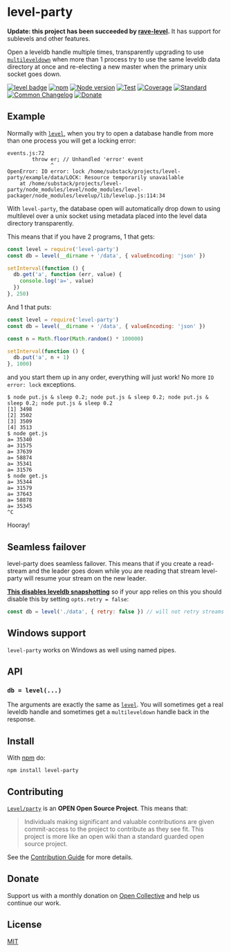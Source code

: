 # level-party

**Update: this project has been succeeded by [rave-level](https://github.com/Level/rave-level).** It has support for sublevels and other features.

Open a leveldb handle multiple times, transparently upgrading to use
[`multileveldown`](https://npmjs.org/package/multileveldown) when more than 1 process try to use the same leveldb data directory at once and re-electing a new master when the primary unix socket goes down.

[![level badge][level-badge]](https://github.com/Level/awesome)
[![npm](https://img.shields.io/npm/v/level-party.svg)](https://www.npmjs.com/package/level-party)
[![Node version](https://img.shields.io/node/v/level-party.svg)](https://www.npmjs.com/package/level-party)
[![Test](https://img.shields.io/github/workflow/status/Level/party/Test?label=test)](https://github.com/Level/party/actions/workflows/test.yml)
[![Coverage](https://img.shields.io/codecov/c/github/Level/party?label=&logo=codecov&logoColor=fff)](https://codecov.io/gh/Level/party)
[![Standard](https://img.shields.io/badge/standard-informational?logo=javascript&logoColor=fff)](https://standardjs.com)
[![Common Changelog](https://common-changelog.org/badge.svg)](https://common-changelog.org)
[![Donate](https://img.shields.io/badge/donate-orange?logo=open-collective&logoColor=fff)](https://opencollective.com/level)

## Example

Normally with [`level`](https://npmjs.org/package/level), when you try to open
a database handle from more than one process you will get a locking error:

```
events.js:72
        throw er; // Unhandled 'error' event
              ^
OpenError: IO error: lock /home/substack/projects/level-party/example/data/LOCK: Resource temporarily unavailable
    at /home/substack/projects/level-party/node_modules/level/node_modules/level-packager/node_modules/levelup/lib/levelup.js:114:34
```

With `level-party`, the database open will automatically drop down to using
multilevel over a unix socket using metadata placed into the level data
directory transparently.

This means that if you have 2 programs, 1 that gets:

```js
const level = require('level-party')
const db = level(__dirname + '/data', { valueEncoding: 'json' })

setInterval(function () {
  db.get('a', function (err, value) {
    console.log('a=', value)
  })
}, 250)
```

And 1 that puts:

```js
const level = require('level-party')
const db = level(__dirname + '/data', { valueEncoding: 'json' })

const n = Math.floor(Math.random() * 100000)

setInterval(function () {
  db.put('a', n + 1)
}, 1000)
```

and you start them up in any order, everything will just work! No more
`IO error: lock` exceptions.

```
$ node put.js & sleep 0.2; node put.js & sleep 0.2; node put.js & sleep 0.2; node put.js & sleep 0.2
[1] 3498
[2] 3502
[3] 3509
[4] 3513
$ node get.js
a= 35340
a= 31575
a= 37639
a= 58874
a= 35341
a= 31576
$ node get.js
a= 35344
a= 31579
a= 37643
a= 58878
a= 35345
^C
```

Hooray!

## Seamless failover

level-party does seamless failover. This means that if you create a read-stream
and the leader goes down while you are reading that stream level-party will resume your stream on the new leader.

[**This disables leveldb snapshotting**](https://github.com/level/leveldown#snapshots) so if your app relies on this you should disable this by setting `opts.retry = false`:

```js
const db = level('./data', { retry: false }) // will not retry streams / gets / puts if the leader goes down
```

## Windows support

`level-party` works on Windows as well using named pipes.

## API

### `db = level(...)`

The arguments are exactly the same as [`level`](https://npmjs.org/package/level). You will sometimes get a real leveldb handle and sometimes get a `multileveldown` handle back in the response.

## Install

With [npm](https://npmjs.org) do:

```
npm install level-party
```

## Contributing

[`Level/party`](https://github.com/Level/party) is an **OPEN Open Source Project**. This means that:

> Individuals making significant and valuable contributions are given commit-access to the project to contribute as they see fit. This project is more like an open wiki than a standard guarded open source project.

See the [Contribution Guide](https://github.com/Level/community/blob/master/CONTRIBUTING.md) for more details.

## Donate

Support us with a monthly donation on [Open Collective](https://opencollective.com/level) and help us continue our work.

## License

[MIT](LICENSE)

[level-badge]: https://leveljs.org/img/badge.svg
